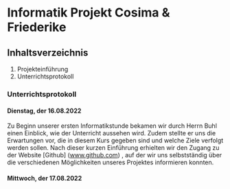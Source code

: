 # Informatik Projekt Cosima & Friederike
## Inhaltsverzeichnis
1. Projekteinführung
2. Unterrichtsprotokoll


### Unterrichtsprotokoll
#### Dienstag, der 16.08.2022
Zu Beginn unserer ersten Informatikstunde bekamen wir durch Herrn Buhl einen Einblick, wie der Unterricht aussehen wird. Zudem stellte er uns die Erwartungen vor, die in diesem Kurs gegeben sind und welche Ziele verfolgt werden sollen. Nach dieser kurzen Einführung erhielten wir den Zugang zu der Website [Github] (www.github.com) , auf der wir uns selbstständig über die verschiedenen Möglichkeiten unseres Projektes informieren konnten.
#### Mittwoch, der 17.08.2022
